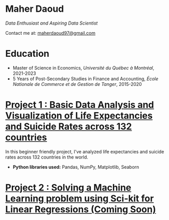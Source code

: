 
# Maher Daoud
*Data Enthusiast and Aspiring Data Scientist*

Contact me at: maherdaoud97@gmail.com

# Education
* Master of Science in Economics, *Université du Québec à Montréal*, 2021-2023
* 5 Years of Post-Secondary Studies in Finance and Accounting, *École Nationale de Commerce et de Gestion de Tanger*, 2015-2020

# [Project 1 : Basic Data Analysis and Visualization of Life Expectancies and Suicide Rates across 132 countries](https://jovian.ai/maherdaoud/myfirstproject)

In this beginner friendly project, I've analyzed life expectancies and suicide rates across 132 countries in the world. 
* **Python libraries used:** Pandas, NumPy, Matplotlib, Seaborn


# [Project 2 : Solving a Machine Learning problem using Sci-kit for Linear Regressions (Coming Soon)]()
